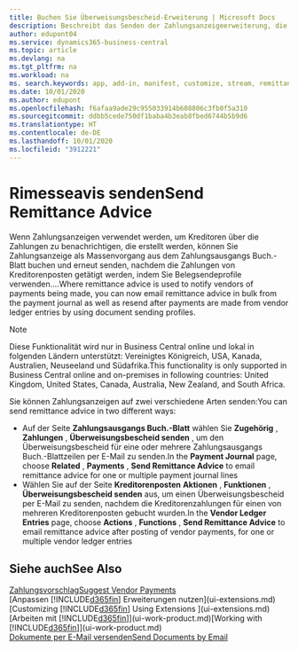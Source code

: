 ```yaml
---
title: Buchen Sie Überweisungsbescheid-Erweiterung | Microsoft Docs
description: Beschreibt das Senden der Zahlungsanzeigeerweiterung, die das Buchen und das Neuversenden der Zahlungsanzeige aus dem Zahlungsausgangs Buch.-Blatt und den Kreditorenposten zulassen.
author: edupont04
ms.service: dynamics365-business-central
ms.topic: article
ms.devlang: na
ms.tgt_pltfrm: na
ms.workload: na
ms. search.keywords: app, add-in, manifest, customize, stream, remittance, advice
ms.date: 10/01/2020
ms.author: edupont
ms.openlocfilehash: f6afaa9ade29c955033914b608806c3fb0f5a310
ms.sourcegitcommit: ddbb5cede750df1baba4b3eab8fbed6744b5b9d6
ms.translationtype: HT
ms.contentlocale: de-DE
ms.lasthandoff: 10/01/2020
ms.locfileid: "3912221"
---
```

# <a name="send-remittance-advice"></a><span data-ttu-id="11774-103">Rimesseavis senden</span><span class="sxs-lookup"><span data-stu-id="11774-103">Send Remittance Advice</span></span>

<span data-ttu-id="11774-104">Wenn Zahlungsanzeigen verwendet werden, um Kreditoren über die Zahlungen zu benachrichtigen, die erstellt werden, können Sie Zahlungsanzeige als Massenvorgang aus dem Zahlungsausgangs Buch.-Blatt buchen und erneut senden, nachdem die Zahlungen von Kreditorenposten getätigt werden, indem Sie Belegsendeprofile verwenden….</span><span class="sxs-lookup"><span data-stu-id="11774-104">Where remittance advice is used to notify vendors of payments being made, you can now email remittance advice in bulk from the payment journal as well as resend after payments are made from vendor ledger entries by using document sending profiles.</span></span>

> [!NOTE]
> <span data-ttu-id="11774-105">Diese Funktionalität wird nur in Business Central online und lokal in folgenden Ländern unterstützt: Vereinigtes Königreich, USA, Kanada, Australien, Neuseeland und Südafrika.</span><span class="sxs-lookup"><span data-stu-id="11774-105">This functionality is only supported in Business Central online and on-premises in following countries: United Kingdom, United States, Canada, Australia, New Zealand, and South Africa.</span></span>  

<span data-ttu-id="11774-106">Sie können Zahlungsanzeigen auf zwei verschiedene Arten senden:</span><span class="sxs-lookup"><span data-stu-id="11774-106">You can send remittance advice in two different ways:</span></span>

* <span data-ttu-id="11774-107">Auf der Seite **Zahlungsausgangs Buch.-Blatt** wählen Sie **Zugehörig** , **Zahlungen** , **Überweisungsbescheid senden** , um den Überweisungsbescheid für eine oder mehrere Zahlungsausgangs Buch.-Blattzeilen per E-Mail zu senden.</span><span class="sxs-lookup"><span data-stu-id="11774-107">In the **Payment Journal** page, choose **Related** , **Payments** , **Send Remittance Advice** to email remittance advice for one or multiple payment journal lines</span></span>
* <span data-ttu-id="11774-108">Wählen Sie auf der Seite **Kreditorenposten** **Aktionen** , **Funktionen** , **Überweisungsbescheid senden** aus, um einen Überweisungsbescheid per E-Mail zu senden, nachdem die Kreditorenzahlungen für einen von mehreren Kreditorenposten gebucht wurden.</span><span class="sxs-lookup"><span data-stu-id="11774-108">In the **Vendor Ledger Entries** page, choose **Actions** , **Functions** , **Send Remittance Advice** to email remittance advice after posting of vendor payments, for one or multiple vendor ledger entries</span></span>

## <a name="see-also"></a><span data-ttu-id="11774-109">Siehe auch</span><span class="sxs-lookup"><span data-stu-id="11774-109">See Also</span></span>

[<span data-ttu-id="11774-110">Zahlungsvorschlag</span><span class="sxs-lookup"><span data-stu-id="11774-110">Suggest Vendor Payments</span></span>](payables-how-suggest-vendor-payments.md)  
<span data-ttu-id="11774-111">[Anpassen [!INCLUDE[d365fin](includes/d365fin_md.md)] Erweiterungen nutzen](ui-extensions.md)</span><span class="sxs-lookup"><span data-stu-id="11774-111">[Customizing [!INCLUDE[d365fin](includes/d365fin_md.md)] Using Extensions ](ui-extensions.md)</span></span>  
<span data-ttu-id="11774-112">[Arbeiten mit [!INCLUDE[d365fin](includes/d365fin_md.md)]](ui-work-product.md)</span><span class="sxs-lookup"><span data-stu-id="11774-112">[Working with [!INCLUDE[d365fin](includes/d365fin_md.md)]](ui-work-product.md)</span></span>  
[<span data-ttu-id="11774-113">Dokumente per E-Mail versenden</span><span class="sxs-lookup"><span data-stu-id="11774-113">Send Documents by Email</span></span>](ui-how-send-documents-email.md)  
